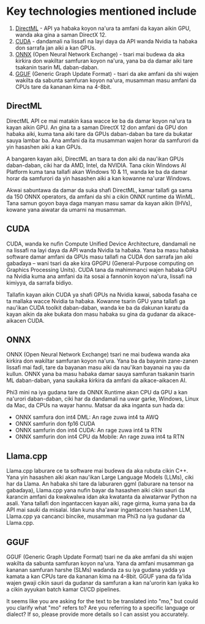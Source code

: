 <!--
CO_OP_TRANSLATOR_METADATA:
{
  "original_hash": "583e1ebd3884b47b43c883072eb8fa03",
  "translation_date": "2025-04-04T11:50:14+00:00",
  "source_file": "md\\01.Introduction\\01\\01.Understandingtech.md",
  "language_code": "mo"
}
-->
# Key technologies mentioned include

1. [DirectML](https://learn.microsoft.com/windows/ai/directml/dml?WT.mc_id=aiml-138114-kinfeylo) - API ya haɓaka koyon na'ura ta amfani da kayan aikin GPU, wanda aka gina a saman DirectX 12.
2. [CUDA](https://blogs.nvidia.com/blog/what-is-cuda-2/) - dandamali na lissafi na layi daya da API wanda Nvidia ta haɓaka don sarrafa jan aiki a kan GPUs.
3. [ONNX](https://onnx.ai/) (Open Neural Network Exchange) - tsari mai buɗewa da aka ƙirƙira don wakiltar samfuran koyon na'ura, yana ba da damar aiki tare tsakanin tsarin ML daban-daban.
4. [GGUF](https://github.com/ggerganov/ggml/blob/master/docs/gguf.md) (Generic Graph Update Format) - tsari da ake amfani da shi wajen wakilta da sabunta samfuran koyon na'ura, musamman masu amfani da CPUs tare da ƙananan ƙima na 4-8bit.

## DirectML

DirectML API ce mai matakin ƙasa wacce ke ba da damar koyon na'ura ta kayan aikin GPU. An gina ta a saman DirectX 12 don amfani da GPU don haɓaka aiki, kuma tana aiki tare da GPUs daban-daban ba tare da buƙatar sauya lambar ba. Ana amfani da ita musamman wajen horar da samfurori da yin hasashen aiki a kan GPUs.

A bangaren kayan aiki, DirectML an tsara ta don aiki da nau'ikan GPUs daban-daban, ciki har da AMD, Intel, da NVIDIA. Tana cikin Windows AI Platform kuma tana tallafi akan Windows 10 & 11, wanda ke ba da damar horar da samfurori da yin hasashen aiki a kan kowanne na'urar Windows.

Akwai sabuntawa da damar da suka shafi DirectML, kamar tallafi ga sama da 150 ONNX operators, da amfani da shi a cikin ONNX runtime da WinML. Tana samun goyon baya daga manyan masu samar da kayan aikin (IHVs), kowane yana aiwatar da umarni na musamman.

## CUDA

CUDA, wanda ke nufin Compute Unified Device Architecture, dandamali ne na lissafi na layi daya da API wanda Nvidia ta haɓaka. Yana ba masu haɓaka software damar amfani da GPUs masu tallafi na CUDA don sarrafa jan aiki gabaɗaya – wani tsari da ake kira GPGPU (General-Purpose computing on Graphics Processing Units). CUDA tana da mahimmanci wajen haɓaka GPU na Nvidia kuma ana amfani da ita sosai a fannonin koyon na'ura, lissafi na kimiyya, da sarrafa bidiyo.

Tallafin kayan aikin CUDA ya shafi GPUs na Nvidia kawai, saboda fasaha ce ta mallaka wacce Nvidia ta haɓaka. Kowanne tsarin GPU yana tallafi ga nau'ikan CUDA toolkit daban-daban, wanda ke ba da ɗakunan karatu da kayan aikin da ake buƙata don masu haɓaka su gina da gudanar da aikace-aikacen CUDA.

## ONNX

ONNX (Open Neural Network Exchange) tsari ne mai buɗewa wanda aka ƙirƙira don wakiltar samfuran koyon na'ura. Yana ba da bayanin zane-zanen lissafi mai faɗi, tare da bayanan masu aiki da nau'ikan bayanai na yau da kullun. ONNX yana ba masu haɓaka damar sauya samfuran tsakanin tsarin ML daban-daban, yana sauƙaƙa ƙirƙira da amfani da aikace-aikacen AI.

Phi3 mini na iya gudana tare da ONNX Runtime akan CPU da GPU a kan na'urori daban-daban, ciki har da dandamali na uwar garke, Windows, Linux da Mac, da CPUs na wayar hannu.
Matsar da aka inganta sun haɗa da:

- ONNX samfura don int4 DML: An rage zuwa int4 ta AWQ
- ONNX samfurin don fp16 CUDA
- ONNX samfurin don int4 CUDA: An rage zuwa int4 ta RTN
- ONNX samfurin don int4 CPU da Mobile: An rage zuwa int4 ta RTN

## Llama.cpp

Llama.cpp laburare ce ta software mai buɗewa da aka rubuta cikin C++. Yana yin hasashen aiki akan nau'ikan Large Language Models (LLMs), ciki har da Llama. An haɓaka shi tare da laburaren ggml (laburare na tensor na gabaɗaya), Llama.cpp yana nufin bayar da hasashen aiki cikin sauri da ƙarancin amfani da ƙwaƙwalwa idan aka kwatanta da aiwatarwar Python na asali. Yana tallafi don ingantaccen kayan aiki, rage girma, kuma yana ba da API mai sauƙi da misalai. Idan kuna sha'awar ingantaccen hasashen LLM, Llama.cpp ya cancanci bincike, musamman ma Phi3 na iya gudanar da Llama.cpp.

## GGUF

GGUF (Generic Graph Update Format) tsari ne da ake amfani da shi wajen wakilta da sabunta samfuran koyon na'ura. Yana da amfani musamman ga ƙananan samfuran harshe (SLMs) waɗanda za su iya gudana yadda ya kamata a kan CPUs tare da ƙananan ƙima na 4-8bit. GGUF yana da fa'ida wajen gwaji cikin sauri da gudanar da samfuran a kan na'urorin kan iyaka ko a cikin ayyukan batch kamar CI/CD pipelines.

It seems like you are asking for the text to be translated into "mo," but could you clarify what "mo" refers to? Are you referring to a specific language or dialect? If so, please provide more details so I can assist you accurately.